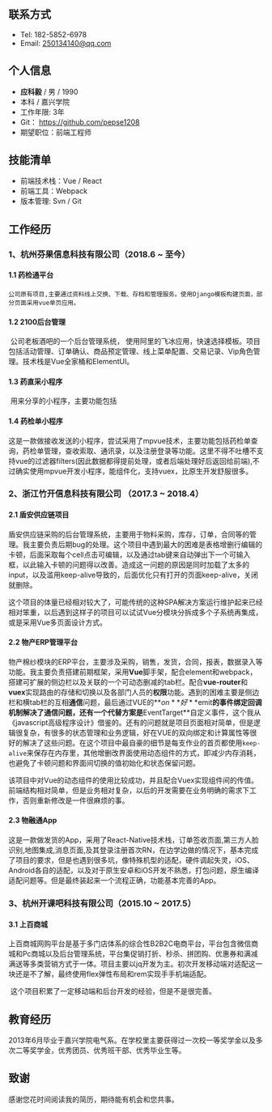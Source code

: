 ## 联系方式

- Tel: 182-5852-6978
- Email: 250134140@qq.com

## 个人信息

- **应科毅** / 男 / 1990
- 本科 / 嘉兴学院
- 工作年限:  3年
- Git： https://github.com/pepse1208
- 期望职位：前端工程师

## 技能清单

- 前端技术栈：Vue / React 
- 前端工具：Webpack
- 版本管理:  Svn / Git
<!-- - 其他语言：Java(**Spring Boot**)/C/Python(**Tornado**) -->

## 工作经历

### 1、杭州芬果信息科技有限公司（2018.6 ~ 至今）

#### 1.1 药检通平台

    公司原有项目,主要通过资料线上交换、下载、存档和管理服务。使用Django模板构建页面，部分页面采用vue单页应用。

#### 1.2 2100后台管理

​	公司老板酒吧的一个后台管理系统， 使用阿里的飞冰应用，快速选择模板。项目包括活动管理、订单确认、商品预定管理、线上菜单配置、交易记录、Vip角色管理。技术栈是Vue全家桶和ElementUI。

#### 1.3 药直采小程序

​	用来分享的小程序，主要功能包括

#### 1.4 药检单小程序

​	这是一款做接收发送的小程序，尝试采用了mpvue技术，主要功能包括药检单查询，药检单管理，查收索取、通讯录，以及注册登录等功能。这里不得不吐槽不支持vue的过滤器filters(因此数据都得提前处理，或者后端处理好后返回给前端),不过确实使用mpvue开发小程序，能组件化，支持vuex，比原生开发舒服很多。

### 2、浙江竹开信息科技有限公司 （2017.3 ~ 2018.4）

#### 2.1 盾安供应链项目

​	盾安供应链采购的后台管理系统，主要用于物料采购，库存，订单，合同等的管理。我主要负责后期bug的处理。这个项目中遇到最大的困难是表格增删行编辑的卡顿，后面采取每个cell点击可编辑，以及通过tab键来自动弹出下一个可输入框，以此输入卡顿的问题得以改善。造成这一问题的原因是同时加载了太多的input，以及滥用keep-alive导致的，后面优化只有打开的页面keep-alive，关闭就删除。

​	这个项目的体量已经相对较大了，可能传统的这种SPA解决方案运行维护起来已经相对笨重，以后遇到这样子的项目可以试试Vue分模块分拆成多个子系统再集成，或是采用Vue多页面设计方式。

#### 2.2 物产ERP管理平台

​	物产棉纱模块的ERP平台，主要涉及采购，销售，发货，合同，报表，数据录入等功能。我主要负责搭建前期框架，采用**Vue**脚手架，配合element和webpack，搭建可扩展的侧边栏以及关联的一个可动态删减的tab栏。配合**vue-router**和**vuex**实现路由的存储和切换以及各部门人员的**权限**功能。遇到的困难主要是侧边栏和横tab栏的互相**通信**问题，最后通过VUE的**$on**好**$emit**的事件绑定回调机制解决了通信问题，还有一个代替方案是**EventTarget**自定义事件，这个我从《javascript高级程序设计》借鉴的。还有的问题就是项目页面相对简单，但是逻辑很复杂，有很多的状态管理和业务逻辑，好在VUE的双向绑定和计算属性等很好的解决了这些问题。在这个项目中最自豪的细节是每支作业的首页都使用`keep-alive`来保存在内存里，其他增删改界面使用动态组件的方式，即减少内存消耗，也避免了卡顿问题和界面间切换的值初始化和状态保留问题。

​	该项目中对Vue的动态组件的使用比较成功，并且配合Vuex实现组件间的传值。前端结构相对简单，但是业务相对复杂，以后的开发需要在业务明确的需求下工作，否则重新修改是一件很麻烦的事。

#### 2.3 物融通App

​	这是一款做发货的App，采用了React-Native技术栈，订单签收页面,第三方人脸识别,地图集成,消息页面,及其登录注册首次RN，在边学边做的情况下，基本完成了项目的要求，但是也遇到很多坑，像特殊机型的适配，硬件调起失灵，iOS、Android各自的适配，以及对于原生安卓和iOS开发不熟悉，打包问题，原生编译适配问题等。但是最终装起来一个流程正确，功能基本完善的App。

<!-- #### 2.3 cs+门禁后台管理系统

​	这是公司或者企业购买了门禁系统所使用的后台系统，用于门禁刷卡时间、地址等的记录，以及部门和个人的门禁权限管理，方便考勤。使用**Angular**和**Angular-router**,封装工具类和信息提示动画，分系统日志，记录查询，信息发布，房门信息四个模块完成作业，样式库使用**Bootstrap**，机构树使用**zTree.js**绘制。使用 **gulp**来实现自动化压缩，编译。

​	借鉴了之前自己的一个Ng项目，在自动化这方面还欠缺一点，gulp使用不是很熟练。 -->

<!-- #### 1.4 cs+门禁移动端控制App

​	这是一个服务于门禁系统的移动端App，主要实现蓝牙通信和扫码开门。App的4个主界面使用了**iframe**和**transition**来进行切换。样式库还是借鉴了**mui**，**runtime**是公司内部自己写的一套，我主要是需要建立**WebSocket**服务实现双向通信，借助runtime操作手机硬件。遇到最麻烦的是蓝牙和摄像头的控制，因为需要自己建立WS服务，监听和发布指令。

​	这个项目积累了一些混合App，移动页面开发的经验，但是不是很完善。日后感觉还是需要积累更多的移动开发经验。 -->

### 3、杭州开课吧科技有限公司（2015.10 ~ 2017.5）

#### 3.1 上百商城

​	上百商城网购平台是基于多门店体系的综合性B2B2C电商平台，平台包含微信商城和Pc商城以及后台管理系统，平台集促销打折、秒杀、拼团购、优惠券和满减满送等多类营销方式于一体。项目主要以jq开发为主。初次开发移动端对适配这一块还是不了解，最终使用flex弹性布局和rem实现⼿手机端适配。

​	这个项目积累了一定移动端和后台开发的经验，但是不是很完善。
## 教育经历

​	2013年6月毕业于嘉兴学院电气系。在学校里主要获得过一次校一等奖学金以及多次二等奖学金，优秀团员、优秀班干部、优秀毕业生等。

## 致谢

感谢您花时间阅读我的简历，期待能有机会和您共事。


